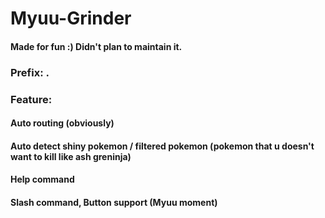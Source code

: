 # Myuu-Grinder
#### Made for fun :) Didn't plan to maintain it.
### Prefix: .
### Feature:
#### Auto routing (obviously)
#### Auto detect shiny pokemon / filtered pokemon (pokemon that u doesn't want to kill like ash greninja)
#### Help command
#### Slash command, Button support (Myuu moment)
